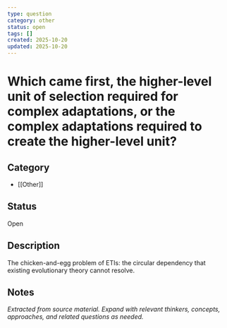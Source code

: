 ```yaml
---
type: question
category: other
status: open
tags: []
created: 2025-10-20
updated: 2025-10-20
---
```


# Which came first, the higher-level unit of selection required for complex adaptations, or the complex adaptations required to create the higher-level unit?

## Category

- [[Other]]

## Status

Open

## Description

The chicken-and-egg problem of ETIs: the circular dependency that existing evolutionary theory cannot resolve.

## Notes

*Extracted from source material. Expand with relevant thinkers, concepts, approaches, and related questions as needed.*
